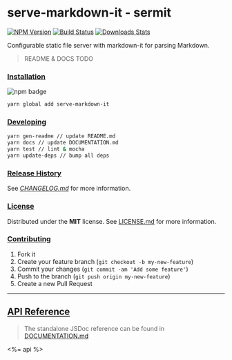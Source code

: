 # serve-markdown-it - sermit

[![NPM Version][npm-image]][npm-url]
[![Build Status][travis-image]][travis-url]
[![Downloads Stats][npm-downloads]][npm-url]

Configurable static file server with markdown-it for parsing Markdown.

> README & DOCS TODO

### [Installation](#installation)
![npm badge](https://nodei.co/npm/serve-markdown-it.png?downloads=true&downloadRank=true&stars=true)

```bash
yarn global add serve-markdown-it
```

### [Developing](#developing)

```bash
yarn gen-readme // update README.md
yarn docs // update DOCUMENTATION.md
yarn test // lint & mocha
yarn update-deps // bump all deps
```

### [Release History](#release_history)

See *[CHANGELOG.md](CHANGELOG.md)* for more information.

### [License](#license)

Distributed under the **MIT** license. See [LICENSE.md](LICENSE.md) for more information.

### [Contributing](#contributing)

1. Fork it
2. Create your feature branch (`git checkout -b my-new-feature`)
3. Commit your changes (`git commit -am 'Add some feature'`)
4. Push to the branch (`git push origin my-new-feature`)
5. Create a new Pull Request

---

## [API Reference](#api_reference)

> The standalone JSDoc reference can be found in [DOCUMENTATION.md](DOCUMENTATION.md)

<%= api %>

<!-- Markdown link & img dfn's -->
[npm-image]: https://img.shields.io/npm/v/serve-markdown-it.svg?style=flat-square
[npm-url]: https://npmjs.org/package/serve-markdown-it
[npm-downloads]: https://img.shields.io/npm/dm/serve-markdown-it.svg?style=flat-square
[travis-image]: https://img.shields.io/travis/f3rno/serve-markdown-it/master.svg?style=flat-square
[travis-url]: https://travis-ci.org/f3rno/serve-markdown-it
